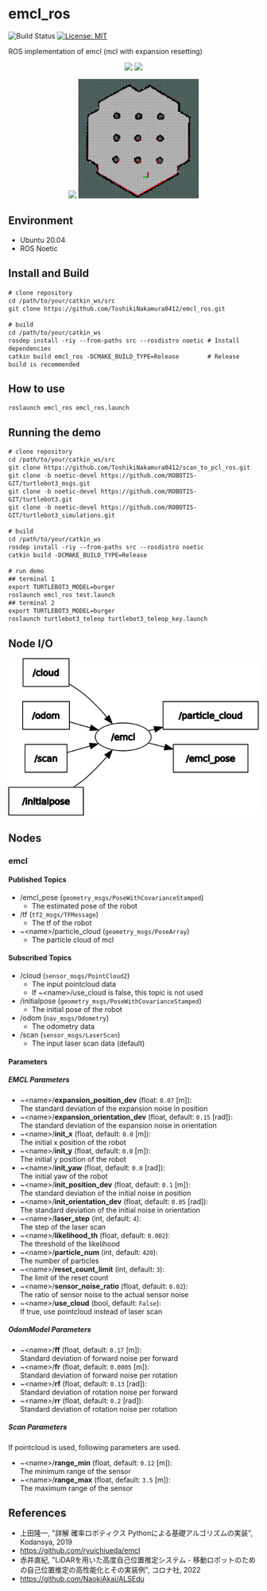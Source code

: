 # emcl_ros

![Build Status](https://github.com/ToshikiNakamura0412/emcl_ros/workflows/build/badge.svg)
[![License: MIT](https://img.shields.io/badge/License-MIT-yellow.svg)](https://opensource.org/licenses/MIT)

ROS implementation of emcl (mcl with expansion resetting)

<p align="center">
  <img src="https://github.com/ToshikiNakamura0412/amr_navigation_gifs/blob/master/images/emcl_demo1.gif" height="240px"/>
  <img src="https://github.com/ToshikiNakamura0412/amr_navigation_gifs/blob/master/images/emcl_demo2.gif" height="240px"/>
</p>
<p align="center">
  <img src="https://github.com/ToshikiNakamura0412/amr_navigation_gifs/blob/master/images/emcl_demo3.gif" height="240px"/>
  <img src="https://github.com/ToshikiNakamura0412/amr_navigation_gifs/blob/master/images/emcl_demo4.gif" height="240px"/>
</p>

## Environment
- Ubuntu 20.04
- ROS Noetic

## Install and Build
```
# clone repository
cd /path/to/your/catkin_ws/src
git clone https://github.com/ToshikiNakamura0412/emcl_ros.git

# build
cd /path/to/your/catkin_ws
rosdep install -riy --from-paths src --rosdistro noetic # Install dependencies
catkin build emcl_ros -DCMAKE_BUILD_TYPE=Release        # Release build is recommended
```

## How to use
```
roslaunch emcl_ros emcl_ros.launch
```

## Running the demo
```
# clone repository
cd /path/to/your/catkin_ws/src
git clone https://github.com/ToshikiNakamura0412/scan_to_pcl_ros.git
git clone -b noetic-devel https://github.com/ROBOTIS-GIT/turtlebot3_msgs.git
git clone -b noetic-devel https://github.com/ROBOTIS-GIT/turtlebot3.git
git clone -b noetic-devel https://github.com/ROBOTIS-GIT/turtlebot3_simulations.git

# build
cd /path/to/your/catkin_ws
rosdep install -riy --from-paths src --rosdistro noetic
catkin build -DCMAKE_BUILD_TYPE=Release

# run demo
## terminal 1
export TURTLEBOT3_MODEL=burger
roslaunch emcl_ros test.launch
## terminal 2
export TURTLEBOT3_MODEL=burger
roslaunch turtlebot3_teleop turtlebot3_teleop_key.launch
```

## Node I/O
![Node I/O](images/node_io.png)

## Nodes
### emcl
#### Published Topics
- /emcl_pose (`geometry_msgs/PoseWithCovarianceStamped`)
  - The estimated pose of the robot
- /tf (`tf2_msgs/TFMessage`)
  - The tf of the robot
- ~\<name>/particle_cloud (`geometry_msgs/PoseArray`)
  - The particle cloud of mcl

#### Subscribed Topics
- /cloud (`sensor_msgs/PointCloud2`)
  - The input pointcloud data
  - If ~\<name>/use_cloud is false, this topic is not used
- /initialpose (`geometry_msgs/PoseWithCovarianceStamped`)
  - The initial pose of the robot
- /odom (`nav_msgs/Odometry`)
  - The odometry data
- /scan (`sensor_msgs/LaserScan`)
  - The input laser scan data (default)


#### Parameters
##### EMCL Parameters
- ~\<name>/<b>expansion_position_dev</b> (float: `0.07` [m]):<br>
  The standard deviation of the expansion noise in position
- ~\<name>/<b>expansion_orientation_dev</b> (float, default: `0.15` [rad]):<br>
  The standard deviation of the expansion noise in orientation
- ~\<name>/<b>init_x</b> (float, default: `0.0` [m]):<br>
  The initial x position of the robot
- ~\<name>/<b>init_y</b> (float, default: `0.0` [m]):<br>
  The initial y position of the robot
- ~\<name>/<b>init_yaw</b> (float, default: `0.0` [rad]):<br>
  The initial yaw of the robot
- ~\<name>/<b>init_position_dev</b> (float, default: `0.1` [m]):<br>
  The standard deviation of the initial noise in position
- ~\<name>/<b>init_orientation_dev</b> (float, default: `0.05` [rad]):<br>
  The standard deviation of the initial noise in orientation
- ~\<name>/<b>laser_step</b> (int, default: `4`):<br>
  The step of the laser scan
- ~\<name>/<b>likelihood_th</b> (float, default: `0.002`):<br>
  The threshold of the likelihood
- ~\<name>/<b>particle_num</b> (int, default: `420`):<br>
  The number of particles
- ~\<name>/<b>reset_count_limit</b> (int, default: `3`):<br>
  The limit of the reset count
- ~\<name>/<b>sensor_noise_ratio</b> (float, default: `0.02`):<br>
  The ratio of sensor noise to the actual sensor noise
- ~\<name>/<b>use_cloud</b> (bool, default: `False`):<br>
  If true, use pointcloud instead of laser scan

##### OdomModel Parameters
- ~\<name>/<b>ff</b> (float, default: `0.17` [m]):<br>
  Standard deviation of forward noise per forward
- ~\<name>/<b>fr</b> (float, default: `0.0005` [m]):<br>
  Standard deviation of forward noise per rotation
- ~\<name>/<b>rf</b> (float, default: `0.13` [rad]):<br>
  Standard deviation of rotation noise per forward
- ~\<name>/<b>rr</b> (float, default: `0.2` [rad]):<br>
  Standard deviation of rotation noise per rotation

##### Scan Parameters
If pointcloud is used, following parameters are used.

- ~\<name>/<b>range_min</b> (float, default: `0.12` [m]):<br>
  The minimum range of the sensor
- ~\<name>/<b>range_max</b> (float, default: `3.5` [m]):<br>
  The maximum range of the sensor

## References
- 上田隆一, "詳解 確率ロボティクス Pythonによる基礎アルゴリズムの実装", Kodansya, 2019
- https://github.com/ryuichiueda/emcl
- 赤井直紀, "LiDARを用いた高度自己位置推定システム - 移動ロボットのための自己位置推定の高性能化とその実装例", コロナ社, 2022
- https://github.com/NaokiAkai/ALSEdu
